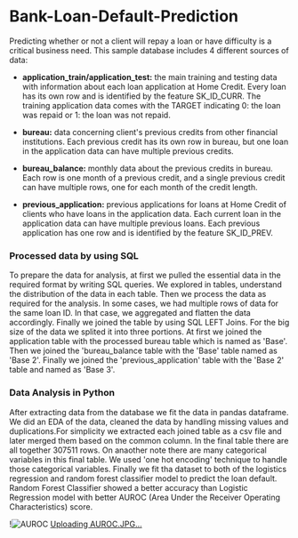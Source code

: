 # Bank-Loan-Default-Prediction

Predicting whether or not a client will repay a loan or have difficulty is a critical business need. This sample database includes 4 different sources of data:

* **application_train/application_test:** the main training and testing data with information about each loan application at Home Credit. Every loan has its own row and is identified by the feature SK_ID_CURR. The training application data comes with the TARGET indicating 0: the loan was repaid or 1: the loan was not repaid.

* **bureau:** data concerning client's previous credits from other financial institutions. Each previous credit has its own row in bureau, but one loan in the application data can have multiple previous credits.

* **bureau_balance:** monthly data about the previous credits in bureau. Each row is one month of a previous credit, and a single previous credit can have multiple rows, one for each month of the credit length.

* **previous_application:** previous applications for loans at Home Credit of clients who have loans in the application data. Each current loan in the application data can have multiple previous loans. Each previous application has one row and is identified by the feature SK_ID_PREV.

### Processed data by using SQL

To prepare the data for analysis, at first we pulled the essential data in the required format by writing SQL queries. We explored in tables, understand the distribution of the data in each table. Then we process the data as required for the analysis. In some cases, we had multiple rows of data for the same loan ID. In that case, we aggregated and flatten the data accordingly. Finally we joined the table by using SQL LEFT Joins. For the big size of the data we splited it into three portions. At first we joined the application table with the processed bureau table which is named as 'Base'. Then we joined the 'bureau_balance table with the 'Base' table named as 'Base 2'. Finally we joined the 'previous_application' table with the 'Base 2' table and named as  'Base 3'. 

### Data Analysis in Python

After extracting data from the database we fit the data in pandas dataframe. We did an EDA of the data, cleaned the data by handling missing values and duplications.For simplicity we extracted each joined table as a csv file and later merged them based on the common column. In the final table there are all together 307511 rows. On anaother  note there are many categorical variables in this final table. We used 'one hot encoding' technique to handle those categorical variables. Finally we fit tha dataset to both of the logistics regression and random forest classifier model to predict the loan default. Random Forest Classifier showed a better accuracy than Logistic Regression model with better AUROC (Area Under the Receiver Operating Characteristics) score. 

!![AUROC](https://user-images.githubusercontent.com/76721123/114818433-cc623280-9d89-11eb-8377-6a6858258697.JPG)
[Uploading AUROC.JPG…]()
